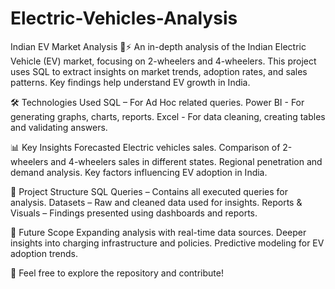# Electric-Vehicles-Analysis 
Indian EV Market Analysis 🚗⚡ An in-depth analysis of the Indian Electric Vehicle (EV) market, focusing on 2-wheelers and 4-wheelers. This project uses SQL to extract insights on market trends, adoption rates, and sales patterns. Key findings help understand EV growth in India.

🛠️ Technologies Used
SQL – For Ad Hoc related queries. 
Power BI - For generating graphs, charts, reports.
Excel - For data cleaning, creating tables and validating answers.

📊 Key Insights
Forecasted Electric vehicles sales.
Comparison of 2-wheelers and 4-wheelers sales in different states.
Regional penetration and demand analysis.
Key factors influencing EV adoption in India.


📂 Project Structure
SQL Queries – Contains all executed queries for analysis.
Datasets – Raw and cleaned data used for insights.
Reports & Visuals – Findings presented using dashboards and reports.


🚀 Future Scope
Expanding analysis with real-time data sources.
Deeper insights into charging infrastructure and policies.
Predictive modeling for EV adoption trends.


📌 Feel free to explore the repository and contribute!
